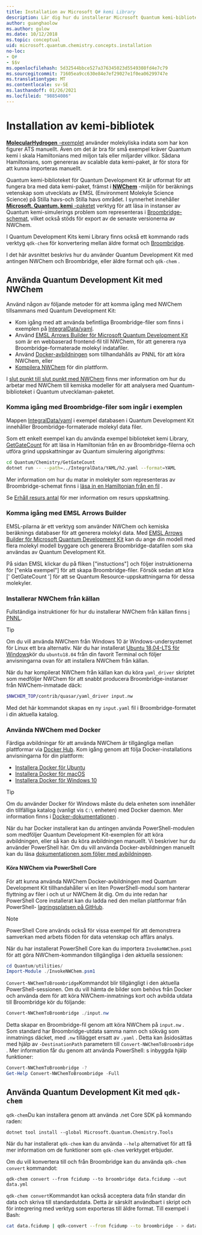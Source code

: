 ```yaml
---
title: Installation av Microsoft Q# kemi Library
description: Lär dig hur du installerar Microsoft Quantum kemi-biblioteket och använder det med NWChem-plattformen för beräknings kemi.
author: guanghaolow
ms.author: gulow
ms.date: 10/12/2018
ms.topic: conceptual
uid: microsoft.quantum.chemistry.concepts.installation
no-loc:
- Q#
- $$v
ms.openlocfilehash: 5d32544bbce527a376345023d5549308fd4e7c79
ms.sourcegitcommit: 71605ea9cc630e84e7ef29027e1f0ea06299747e
ms.translationtype: MT
ms.contentlocale: sv-SE
ms.lasthandoff: 01/26/2021
ms.locfileid: "98854086"
---
```

# <a name="chemistry-library-installation"></a>Installation av kemi-bibliotek

[ **MolecularHydrogen** -exemplet](https://github.com/microsoft/Quantum/tree/main/samples/chemistry/MolecularHydrogen) använder molekyliska indata som har kon figurer ATS manuellt.
Även om det är bra för små exempel kräver Quantum kemi i skala Hamiltonians med miljon tals eller miljarder villkor.
Sådana Hamiltonians, som genereras av scalable data kemi-paket, är för stora för att kunna importeras manuellt.

Quantum kemi-biblioteket för Quantum Development Kit är utformat för att fungera bra med data kemi-paket, främst i [**NWChem**](http://www.nwchem-sw.org/) -miljön för beräknings vetenskap som utvecklats av EMSL (Environment Molekyle Science Science) på Stilla havs-och Stilla havs området.
I synnerhet innehåller [ **Microsoft. Quantum. kemi** -paketet](https://www.nuget.org/packages/Microsoft.Quantum.Chemistry) verktyg för att läsa in instanser av Quantum kemi-simulerings problem som representeras i [Broombridge-schemat](xref:microsoft.quantum.libraries.chemistry.schema.broombridge), vilket också stöds för export av de senaste versionerna av NWChem.

I Quantum Development Kits kemi Library finns också ett kommando rads verktyg `qdk-chem` för konvertering mellan äldre format och [Broombridge](xref:microsoft.quantum.libraries.chemistry.schema.broombridge).

I det här avsnittet beskrivs hur du använder Quantum Development Kit med antingen NWChem och Broombridge, eller äldre format och `qdk-chem` .

## <a name="using-the-quantum-development-kit-with-nwchem"></a>Använda Quantum Development Kit med NWChem

Använd någon av följande metoder för att komma igång med NWChem tillsammans med Quantum Development Kit:

- Kom igång med att använda befintliga Broombridge-filer som finns i exemplen på [IntegralData/yaml](https://github.com/microsoft/Quantum/tree/main/samples/chemistry/IntegralData/YAML).
- Använd [EMSL Arrows Builder för Microsoft Quantum Development Kit](https://arrows.emsl.pnnl.gov/api/qsharp_chem) som är en webbaserad frontend-fil till NWChem, för att generera nya Broombridge-formaterade molekyl indatafiler.  
- Använd [Docker-avbildningen](https://hub.docker.com/r/nwchemorg/nwchem-qc/) som tillhandahålls av PNNL för att köra NWChem, eller
- [Kompilera NWChem](http://www.nwchem-sw.org/index.php/Compiling_NWChem) för din plattform.

I [slut punkt till slut punkt med NWChem](xref:microsoft.quantum.chemistry.examples.endtoend) finns mer information om hur du arbetar med NWChem till kemiska modeller för att analysera med Quantum-biblioteket i Quantum utvecklaman-paketet.

### <a name="getting-started-using-broombridge-files-provided-with-the-samples"></a>Komma igång med Broombridge-filer som ingår i exemplen

Mappen [IntegralData/yaml](https://github.com/microsoft/Quantum/tree/main/samples/chemistry/IntegralData/YAML) i exempel databasen i Quantum Development Kit innehåller Broombridge-formaterade molekyl data filer.  

Som ett enkelt exempel kan du använda exempel biblioteket kemi Library, [GetGateCount](https://github.com/microsoft/Quantum/tree/main/samples/chemistry/GetGateCount) för att läsa in Hamiltonian från en av Broombridge-filerna och utföra grind uppskattningar av Quantum simulering algorigthms:

```bash
cd Quantum/Chemistry/GetGateCount
dotnet run -- --path=../IntegralData/YAML/h2.yaml --format=YAML
```

Mer information om hur du matar in molekyler som representeras av Broombridge-schemat finns i [läsa in en Hamiltonian från en fil](xref:microsoft.quantum.chemistry.examples.loadhamiltonian) .  

Se [Erhåll resurs antal](xref:microsoft.quantum.chemistry.examples.resourcecounts) för mer information om resurs uppskattning.  

### <a name="getting-started-using-the-emsl-arrows-builder"></a>Komma igång med EMSL Arrows Builder

EMSL-pilarna är ett verktyg som använder NWChem och kemiska beräknings databaser för att generera molekyl data.  Med [EMSL Arrows Builder för Microsoft Quantum Development Kit](https://arrows.emsl.pnnl.gov/api/qsharp_chem) kan du ange din modell med flera molekyl modell byggare och generera Broombridge-datafilen som ska användas av Quantum Development Kit.  

På sidan EMSL klickar du på fliken ["instuctions"] och följer instruktionerna för ["enkla exempel"] för att skapa Broombridge-filer.  Försök sedan att köra [' GetGateCount '] för att se Quantum Resource-uppskattningarna för dessa molekyler.

### <a name="installing-nwchem-from-source"></a>Installerar NWChem från källan

Fullständiga instruktioner för hur du installerar NWChem från källan finns [i PNNL](http://www.nwchem-sw.org/index.php/Compiling_NWChem).

> [!TIP]
> Om du vill använda NWChem från Windows 10 är Windows-undersystemet för Linux ett bra alternativ.
> När du har installerat [Ubuntu 18,04-LTS för Windows](https://www.microsoft.com/en-us/p/ubuntu-1804-lts/9n9tngvndl3q#activetab=pivot:overviewtab)kör du `ubuntu18.04` från din favorit Terminal och följer anvisningarna ovan för att installera NWChem från källan.

När du har kompilerat NWChem från källan kan du köra `yaml_driver` skriptet som medföljer NWChem för att snabbt producera Broombridge-instanser från NWChem-inmatade däck:

```bash
$NWCHEM_TOP/contrib/quasar/yaml_driver input.nw
```

Med det här kommandot skapas en ny `input.yaml` fil i Broombridge-formatet i din aktuella katalog.

### <a name="using-nwchem-with-docker"></a>Använda NWChem med Docker

Färdiga avbildningar för att använda NWChem är tillgängliga mellan plattformar via [Docker Hub](https://hub.docker.com).
Kom igång genom att följa Docker-installations anvisningarna för din plattform:

- [Installera Docker för Ubuntu](https://docs.docker.com/install/linux/docker-ce/ubuntu/)
- [Installera Docker för macOS](https://docs.docker.com/docker-for-mac/install/)
- [Installera Docker för Windows 10](https://docs.docker.com/docker-for-windows/install/)

> [!TIP]
> Om du använder Docker för Windows måste du dela enheten som innehåller din tillfälliga katalog (vanligt vis `C:\` enheten) med Docker daemon. Mer information finns i [Docker-dokumentationen](https://docs.docker.com/docker-for-windows/#shared-drives) .

När du har Docker installerat kan du antingen använda PowerShell-modulen som medföljer Quantum Development Kit-exemplen för att köra avbildningen, eller så kan du köra avbildningen manuellt.
Vi beskriver hur du använder PowerShell här. Om du vill använda Docker-avbildningen manuellt kan du läsa [dokumentationen som följer med avbildningen](https://hub.docker.com/r/nwchemorg/nwchem-qc/).

#### <a name="running-nwchem-through-powershell-core"></a>Köra NWChem via PowerShell Core

För att kunna använda NWChem Docker-avbildningen med Quantum Development Kit tillhandahåller vi en liten PowerShell-modul som hanterar flyttning av filer i och ut ur NWChem åt dig.
Om du inte redan har PowerShell Core installerat kan du ladda ned den mellan plattformar från PowerShell- [lagringsplatsen på GitHub](https://github.com/PowerShell/PowerShell#get-powershell).

> [!NOTE]
> PowerShell Core används också för vissa exempel för att demonstrera samverkan med arbets flöden för data vetenskap och affärs analys.

När du har installerat PowerShell Core kan du importera `InvokeNWChem.psm1` för att göra NWChem-kommandon tillgängliga i den aktuella sessionen:

```powershell
cd Quantum/utilities/
Import-Module ./InvokeNWChem.psm1
```

`Convert-NWChemToBroombridge`Kommandot blir tillgängligt i den aktuella PowerShell-sessionen.
Om du vill hämta de bilder som behövs från Docker och använda dem för att köra NWChem-inmatnings kort och avbilda utdata till Broombridge kör du följande:

```powershell
Convert-NWChemToBroombridge ./input.nw
```

Detta skapar en Broombridge-fil genom att köra NWChem på `input.nw` .
Som standard har Broombridge-utdata samma namn och sökväg som inmatnings däcket, med `.nw` tillägget ersatt av `.yaml` .
Detta kan åsidosättas med hjälp av `-DestinationPath` parametern till `Convert-NWChemToBroombridge` .
Mer information får du genom att använda PowerShell: s inbyggda hjälp funktioner:

```powershell
Convert-NWChemToBroombridge -?
Get-Help Convert-NWChemToBroombridge -Full
```

## <a name="using-the-quantum-development-kit-with-qdk-chem"></a>Använda Quantum Development Kit med `qdk-chem`

`qdk-chem`Du kan installera genom att använda .net Core SDK på kommando raden:

```dotnetcli
dotnet tool install --global Microsoft.Quantum.Chemistry.Tools
```

När du har installerat `qdk-chem` kan du använda `--help` alternativet för att få mer information om de funktioner som `qdk-chem` verktyget erbjuder.

Om du vill konvertera till och från Broombridge kan du använda `qdk-chem convert` kommandot:

```
qdk-chem convert --from fcidump --to broombridge data.fcidump --out data.yml
```

`qdk-chem convert`Kommandot kan också acceptera data från standar din data och skriva till standardutdata. Detta är särskilt användbart i skript och för integrering med verktyg som exporteras till äldre format.
Till exempel i Bash:

```bash
cat data.fcidump | qdk-convert --from fcidump --to broombridge - > data.yml
```
